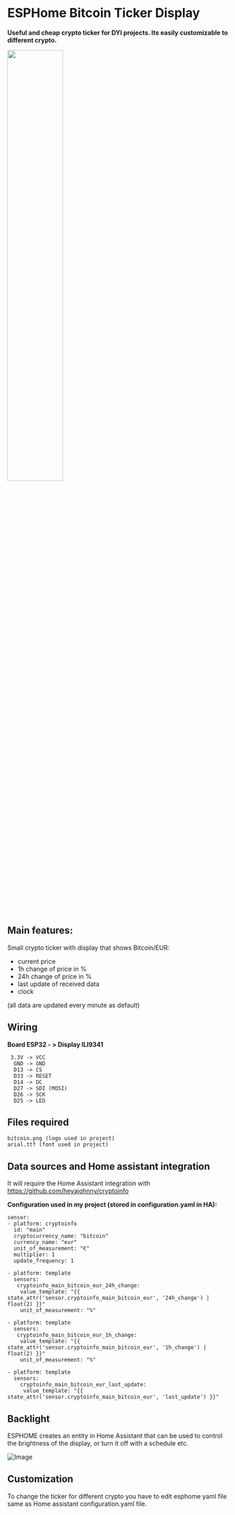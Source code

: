 # ESPHome Bitcoin Ticker Display

**Useful and cheap crypto ticker for DYI projects. Its easily customizable to different crypto.**  

<img src="https://github.com/users/Andy6111/projects/1/assets/57748859/e0e2d2bd-318e-4364-97e2-3a3a1674b54d" width=50% height=50% >

## Main features: 

Small crypto ticker with display that shows Bitcoin/EUR:

- current price
- 1h change of price in % 
- 24h change of price in %
- last update of received data
- clock

(all data are updated every minute as default)

## Wiring

 **Board ESP32  - > Display ILI9341**
```
 3.3V -> VCC
  GND -> GND
  D13 -> CS
  D33 -> RESET
  D14 -> DC
  D27 -> SDI (MOSI) 
  D26 -> SCK  
  D25 -> LED
```
## Files required
```
bitcoin.png (logo used in project)
arial.ttf (font used in project)
```

## Data sources and Home assistant integration

It will require the Home Assistant integration with https://github.com/heyajohnny/cryptoinfo

**Configuration used in my project (stored in configuration.yaml in HA):**
```
sensor:  
- platform: cryptoinfo
  id: "main"
  cryptocurrency_name: "bitcoin"
  currency_name: "eur"
  unit_of_measurement: "€"
  multiplier: 1
  update_frequency: 1
        
- platform: template
  sensors: 
   cryptoinfo_main_bitcoin_eur_24h_change:
    value_template: "{{ state_attr('sensor.cryptoinfo_main_bitcoin_eur', '24h_change') | float(2) }}"
    unit_of_measurement: "%"
    
- platform: template
  sensors: 
   cryptoinfo_main_bitcoin_eur_1h_change:
    value_template: "{{ state_attr('sensor.cryptoinfo_main_bitcoin_eur', '1h_change') | float(2) }}"
    unit_of_measurement: "%"
    
- platform: template
  sensors:
    cryptoinfo_main_bitcoin_eur_last_update:
     value_template: "{{ state_attr('sensor.cryptoinfo_main_bitcoin_eur', 'last_update') }}"
```
## Backlight 
ESPHOME creates an entity in Home Assistant that can be used to control the brightness of the display, or turn it off with a schedule etc.


![Image](https://github.com/users/Andy6111/projects/1/assets/57748859/1a028b75-b35f-4791-b27e-66b7a3b1987f)

## Customization 

To change the ticker for different crypto you have to edit esphome yaml file same as Home assistant configuration.yaml file.
